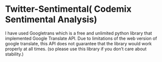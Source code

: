 # Twitter-Sentimental( Codemix Sentimental Analysis)



I have used Googletrans which is a free and unlimited python library that implemented Google Translate API.
Due to limitations of the web version of google translate, this API does not guarantee that the library would work properly at all times.
(so please use this library if you don’t care about stability.)
